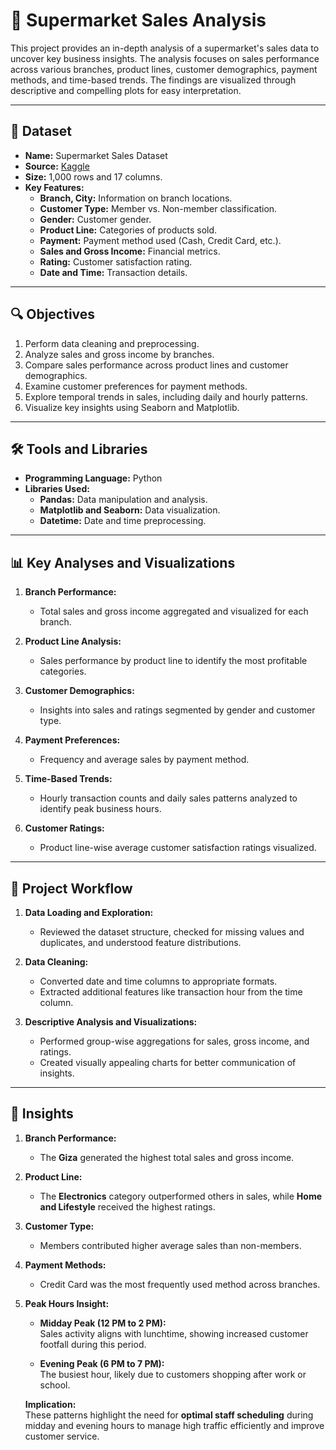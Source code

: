 
# 🛒 Supermarket Sales Analysis  

This project provides an in-depth analysis of a supermarket's sales data to uncover key business insights. The analysis focuses on sales performance across various branches, product lines, customer demographics, payment methods, and time-based trends. The findings are visualized through descriptive and compelling plots for easy interpretation.

---

## 📁 Dataset

- **Name:** Supermarket Sales Dataset  
- **Source:** [Kaggle](https://www.kaggle.com/)  
- **Size:** 1,000 rows and 17 columns.  
- **Key Features:**
  - **Branch, City:** Information on branch locations.
  - **Customer Type:** Member vs. Non-member classification.
  - **Gender:** Customer gender.
  - **Product Line:** Categories of products sold.
  - **Payment:** Payment method used (Cash, Credit Card, etc.).
  - **Sales and Gross Income:** Financial metrics.
  - **Rating:** Customer satisfaction rating.  
  - **Date and Time:** Transaction details.  

---

## 🔍 Objectives  

1. Perform data cleaning and preprocessing.  
2. Analyze sales and gross income by branches.  
3. Compare sales performance across product lines and customer demographics.  
4. Examine customer preferences for payment methods.  
5. Explore temporal trends in sales, including daily and hourly patterns.  
6. Visualize key insights using Seaborn and Matplotlib.

---

## 🛠️ Tools and Libraries  

- **Programming Language:** Python  
- **Libraries Used:**
  - **Pandas:** Data manipulation and analysis.
  - **Matplotlib and Seaborn:** Data visualization.  
  - **Datetime:** Date and time preprocessing.

---

## 📊 Key Analyses and Visualizations  

1. **Branch Performance:**  
   - Total sales and gross income aggregated and visualized for each branch.  

2. **Product Line Analysis:**  
   - Sales performance by product line to identify the most profitable categories.  

3. **Customer Demographics:**  
   - Insights into sales and ratings segmented by gender and customer type.  

4. **Payment Preferences:**  
   - Frequency and average sales by payment method.  

5. **Time-Based Trends:**  
   - Hourly transaction counts and daily sales patterns analyzed to identify peak business hours.  

6. **Customer Ratings:**  
   - Product line-wise average customer satisfaction ratings visualized.  

---

## 🚀 Project Workflow  

1. **Data Loading and Exploration:**  
   - Reviewed the dataset structure, checked for missing values and duplicates, and understood feature distributions.  

2. **Data Cleaning:**  
   - Converted date and time columns to appropriate formats.  
   - Extracted additional features like transaction hour from the time column.  

3. **Descriptive Analysis and Visualizations:**  
   - Performed group-wise aggregations for sales, gross income, and ratings.  
   - Created visually appealing charts for better communication of insights.

---

## 📝 Insights  

1. **Branch Performance:**  
   - The **Giza** generated the highest total sales and gross income.  

2. **Product Line:**  
   - The **Electronics** category outperformed others in sales, while **Home and Lifestyle** received the highest ratings.  

3. **Customer Type:**  
   - Members contributed higher average sales than non-members.  

4. **Payment Methods:**  
   - Credit Card was the most frequently used method across branches.  

5. **Peak Hours Insight:**  
   - **Midday Peak (12 PM to 2 PM):**  
     Sales activity aligns with lunchtime, showing increased customer footfall during this period.  

   - **Evening Peak (6 PM to 7 PM):**  
     The busiest hour, likely due to customers shopping after work or school.  

   **Implication:**  
   These patterns highlight the need for **optimal staff scheduling** during midday and evening hours to manage high traffic efficiently and improve customer service.  
